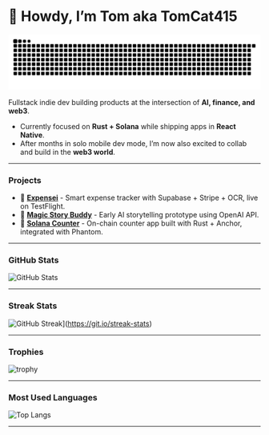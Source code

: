 # 👋 Howdy, I’m Tom aka TomCat415
<picture>
  <source media="(prefers-color-scheme: dark)" srcset="https://raw.githubusercontent.com/TomCat-415/TomCat-415/output/github-snake-dark.svg" />
  <source media="(prefers-color-scheme: light)" srcset="https://raw.githubusercontent.com/TomCat-415/TomCat-415/output/github-snake.svg" />
  <img alt="github-snake" src="https://raw.githubusercontent.com/TomCat-415/TomCat-415/output/github-snake.svg" />
</picture>

Fullstack indie dev building products at the intersection of **AI, finance, and web3**.  

- Currently focused on **Rust + Solana** while shipping apps in **React Native**.  
- After months in solo mobile dev mode, I’m now also excited to collab and build in the **web3 world**.

---

### Projects
- 📱 [**Expensei**](https://github.com/TomCat-415/ExpenseiMobile-Public) - Smart expense tracker with Supabase + Stripe + OCR, live on TestFlight.  
- 🌈 [**Magic Story Buddy**](https://msbtest1.vercel.app) - Early AI storytelling prototype using OpenAI API.  
- 🔢 [**Solana Counter**](https://github.com/TomCat-415/counter-demo) - On-chain counter app built with Rust + Anchor, integrated with Phantom.   

---

### GitHub Stats
![GitHub Stats](https://github-readme-stats-alpha-drab-49.vercel.app/api?username=TomCat-415&show_icons=true&count_private=true&theme=tokyonight)

---

### Streak Stats
![GitHub Streak](https://streak-stats.demolab.com?user=TomCat-415&theme=tokyonight&cache_seconds=21600)](https://git.io/streak-stats)

---

### Trophies
![trophy](https://github-profile-trophy.vercel.app/?username=TomCat-415&theme=tokyonight&margin-w=15)

---

### Most Used Languages
![Top Langs](https://github-readme-stats-alpha-drab-49.vercel.app/api/top-langs/?username=TomCat-415&layout=compact&theme=tokyonight&count_private=true)

---
